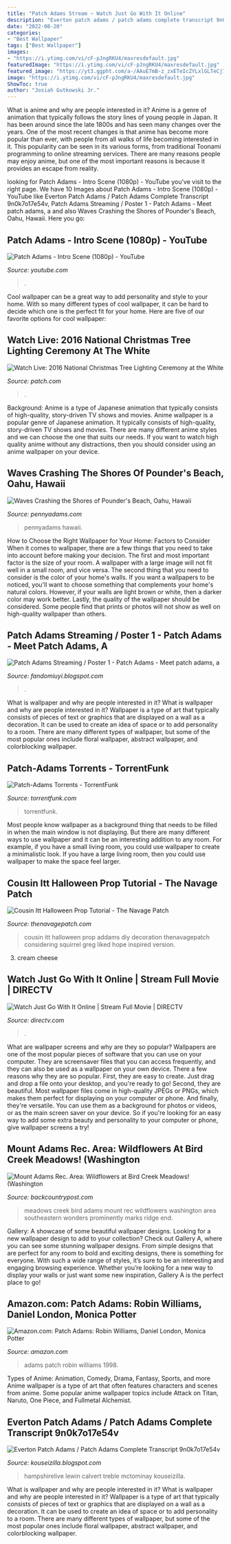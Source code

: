 ```yaml
---
title: "Patch Adams Stream ~ Watch Just Go With It Online"
description: "Everton patch adams / patch adams complete transcript 9n0k7o17e54v"
date: "2022-08-20"
categories:
- "Best Wallpaper"
tags: ["Best Wallpaper"]
images:
- "https://i.ytimg.com/vi/cF-pJngRKU4/maxresdefault.jpg"
featuredImage: "https://i.ytimg.com/vi/cF-pJngRKU4/maxresdefault.jpg"
featured_image: "https://yt3.ggpht.com/a-/AAuE7mB-z_zxETeIcZYLxlGLTeCj7Dys_ifNp72uRQ=w1200-h630-p-k-no-nu"
image: "https://i.ytimg.com/vi/cF-pJngRKU4/maxresdefault.jpg"
ShowToc: true
author: "Josiah Gutkowski Jr."
---
```



What is anime and why are people interested in it?
Anime is a genre of animation that typically follows the story lines of young people in Japan. It has been around since the late 1800s and has seen many changes over the years. One of the most recent changes is that anime has become more popular than ever, with people from all walks of life becoming interested in it. This popularity can be seen in its various forms, from traditional Toonami programming to online streaming services. There are many reasons people may enjoy anime, but one of the most important reasons is because it provides an escape from reality.

	

		
looking for Patch Adams - Intro Scene (1080p) - YouTube you've visit to the right page. We have 10 Images about Patch Adams - Intro Scene (1080p) - YouTube like Everton Patch Adams / Patch Adams Complete Transcript 9n0k7o17e54v, Patch Adams Streaming / Poster 1 - Patch Adams - Meet patch adams, a and also Waves Crashing the Shores of Pounder&#039;s Beach, Oahu, Hawaii. Here you go:
		
    
## Patch Adams - Intro Scene (1080p) - YouTube

<img loading=lazy src="https://i.ytimg.com/vi/cF-pJngRKU4/maxresdefault.jpg" onerror="this.onerror=null;this.src='https://tse3.mm.bing.net/th?id=OIP.d0iTo5PjUHQq7NoOBbnB_AHaEK&amp;pid=15.1';" alt="Patch Adams - Intro Scene (1080p) - YouTube">

_Source: youtube.com_

>. 

	

Cool wallpaper can be a great way to add personality and style to your home. With so many different types of cool wallpaper, it can be hard to decide which one is the perfect fit for your home. Here are five of our favorite options for cool wallpaper: 

    
## Watch Live: 2016 National Christmas Tree Lighting Ceremony At The White

<img loading=lazy src="https://patch.com/img/cdn20/users/22877169/20161201/125358/styles/raw/public/article_images/xmas_tree2-1480614799-1257.jpg?width=640" onerror="this.onerror=null;this.src='https://tse4.mm.bing.net/th?id=OIP.Xpc3CmQ-pYq91kqTW_kyngHaE8&amp;pid=15.1';" alt="Watch Live: 2016 National Christmas Tree Lighting Ceremony at the White">

_Source: patch.com_

>. 

	

Background: Anime is a type of Japanese animation that typically consists of high-quality, story-driven TV shows and movies.
Anime wallpaper is a popular genre of Japanese animation. It typically consists of high-quality, story-driven TV shows and movies. There are many different anime styles and we can choose the one that suits our needs. If you want to watch high quality anime without any distractions, then you should consider using an anime wallpaper on your device.

    
## Waves Crashing The Shores Of Pounder&#039;s Beach, Oahu, Hawaii

<img loading=lazy src="http://www.pennyadams.com/img/s11/v3/p781874844-3.jpg" onerror="this.onerror=null;this.src='https://tse1.mm.bing.net/th?id=OIP.XaFTeTaNjXz67lBF5ea24gHaE8&amp;pid=15.1';" alt="Waves Crashing the Shores of Pounder&#039;s Beach, Oahu, Hawaii">

_Source: pennyadams.com_

>pennyadams hawaii. 

	

How to Choose the Right Wallpaper for Your Home: Factors to Consider
When it comes to wallpaper, there are a few things that you need to take into account before making your decision. The first and most important factor is the size of your room. A wallpaper with a large image will not fit well in a small room, and vice versa. 
The second thing that you need to consider is the color of your home's walls. If you want a wallpapers to be noticed, you'll want to choose something that complements your home's natural colors. However, if your walls are light brown or white, then a darker color may work better. 
Lastly, the quality of the wallpaper should be considered. Some people find that prints or photos will not show as well on high-quality wallpaper than others.

    
## Patch Adams Streaming / Poster 1 - Patch Adams - Meet Patch Adams, A

<img loading=lazy src="https://yt3.ggpht.com/a-/AAuE7mB-z_zxETeIcZYLxlGLTeCj7Dys_ifNp72uRQ=w1200-h630-p-k-no-nu" onerror="this.onerror=null;this.src='https://tse3.mm.bing.net/th?id=OIP.jRAG0hKJFnad-l9be8KV6wHaD4&amp;pid=15.1';" alt="Patch Adams Streaming / Poster 1 - Patch Adams - Meet patch adams, a">

_Source: fandomiuyi.blogspot.com_

>. 

	

What is wallpaper and why are people interested in it?
What is wallpaper and why are people interested in it?
Wallpaper is a type of art that typically consists of pieces of text or graphics that are displayed on a wall as a decoration. It can be used to create an idea of space or to add personality to a room. There are many different types of wallpaper, but some of the most popular ones include floral wallpaper, abstract wallpaper, and colorblocking wallpaper.

    
## Patch-Adams Torrents - TorrentFunk

<img loading=lazy src="https://www.torrentfunk.com/images/covers/0129290.jpg" onerror="this.onerror=null;this.src='https://tse4.mm.bing.net/th?id=OIP.RucM2nC4zIcjesZpN6MiHQAAAA&amp;pid=15.1';" alt="Patch-Adams Torrents - TorrentFunk">

_Source: torrentfunk.com_

>torrentfunk. 

	

Most people know wallpaper as a background thing that needs to be filled in when the main window is not displaying. But there are many different ways to use wallpaper and it can be an interesting addition to any room. For example, if you have a small living room, you could use wallpaper to create a minimalistic look. If you have a large living room, then you could use wallpaper to make the space feel larger.

    
## Cousin Itt Halloween Prop Tutorial - The Navage Patch

<img loading=lazy src="http://www.thenavagepatch.com/wp-content/uploads/2017/09/Cousin-Itt-Halloween-prop-F12.jpg" onerror="this.onerror=null;this.src='https://tse2.mm.bing.net/th?id=OIP.54_Bh5Zb8fgZD0ZX2glo_wHaMZ&amp;pid=15.1';" alt="Cousin Itt Halloween Prop Tutorial - The Navage Patch">

_Source: thenavagepatch.com_

>cousin itt halloween prop addams diy decoration thenavagepatch considering squirrel greg liked hope inspired version. 

	

3. cream cheese 

    
## Watch Just Go With It Online | Stream Full Movie | DIRECTV

<img loading=lazy src="https://dtvimages.hs.llnwd.net/e1/photos/celebs/celebs/922/922_ba_d.jpg" onerror="this.onerror=null;this.src='https://tse3.mm.bing.net/th?id=OIP.wBmYeUCy6PszXNUr_sazqAAAAA&amp;pid=15.1';" alt="Watch Just Go With It Online | Stream Full Movie | DIRECTV">

_Source: directv.com_

>. 

	

What are wallpaper screens and why are they so popular?
Wallpapers are one of the most popular pieces of software that you can use on your computer. They are screensaver files that you can access frequently, and they can also be used as a wallpaper on your own device. There a few reasons why they are so popular. First, they are easy to create. Just drag and drop a file onto your desktop, and you're ready to go! Second, they are beautiful. Most wallpaper files come in high-quality JPEGs or PNGs, which makes them perfect for displaying on your computer or phone. And finally, they're versatile. You can use them as a background for photos or videos, or as the main screen saver on your device. So if you're looking for an easy way to add some extra beauty and personality to your computer or phone, give wallpaper screens a try!

    
## Mount Adams Rec. Area: Wildflowers At Bird Creek Meadows! (Washington

<img loading=lazy src="https://backcountrypost.com/proxy.php?image=https:%2F%2Flh3.googleusercontent.com%2F-DkpUcnICD5I%2FVvCDzNeTq0I%2FAAAAAAAAHrA%2FdcksfmmZw3g0thDgLYCSl0CG6HwUy1FGw%2Fw2134-h1422-no%2FIMG_3558.jpg&amp;hash=c74eaf45386d148e45651166247c9f0b" onerror="this.onerror=null;this.src='https://tse2.mm.bing.net/th?id=OIP.yPW7kSRL8QP3R-6E6_X4oQHaE7&amp;pid=15.1';" alt="Mount Adams Rec. Area: Wildflowers at Bird Creek Meadows! (Washington">

_Source: backcountrypost.com_

>meadows creek bird adams mount rec wildflowers washington area southeastern wonders prominently marks ridge end. 

	

Gallery: A showcase of some beautiful wallpaper designs.
Looking for a new wallpaper design to add to your collection? Check out Gallery A, where you can see some stunning wallpaper designs. From simple designs that are perfect for any room to bold and exciting designs, there is something for everyone. With such a wide range of styles, it’s sure to be an interesting and engaging browsing experience. Whether you’re looking for a new way to display your walls or just want some new inspiration, Gallery A is the perfect place to go!





	
	
    
## Amazon.com: Patch Adams: Robin Williams, Daniel London, Monica Potter

<img loading=lazy src="http://ecx.images-amazon.com/images/I/510JNH1RT6L._SY300_.jpg" onerror="this.onerror=null;this.src='https://tse4.mm.bing.net/th?id=OIP.4DqrQSVXAEwBnSnW2YE3-QAAAA&amp;pid=15.1';" alt="Amazon.com: Patch Adams: Robin Williams, Daniel London, Monica Potter">

_Source: amazon.com_

>adams patch robin williams 1998. 

	

Types of Anime: Animation, Comedy, Drama, Fantasy, Sports, and more
Anime wallpaper is a type of art that often features characters and scenes from anime. Some popular anime wallpaper topics include Attack on Titan, Naruto, One Piece, and Fullmetal Alchemist.

    
## Everton Patch Adams / Patch Adams Complete Transcript 9n0k7o17e54v

<img loading=lazy src="https://i2-prod.hampshirelive.news/incoming/article4632562.ece/ALTERNATES/s1200b/1_GettyImages-1277620716.jpg" onerror="this.onerror=null;this.src='https://tse1.mm.bing.net/th?id=OIP.tqNTqWFKV5-Epc5n9HJsDwHaFj&amp;pid=15.1';" alt="Everton Patch Adams / Patch Adams Complete Transcript 9n0k7o17e54v">

_Source: kouseizilla.blogspot.com_

>hampshirelive lewin calvert treble mctominay kouseizilla. 

	

What is wallpaper and why are people interested in it?
What is wallpaper and why are people interested in it?
Wallpaper is a type of art that typically consists of pieces of text or graphics that are displayed on a wall as a decoration. It can be used to create an idea of space or to add personality to a room. There are many different types of wallpaper, but some of the most popular ones include floral wallpaper, abstract wallpaper, and colorblocking wallpaper.

